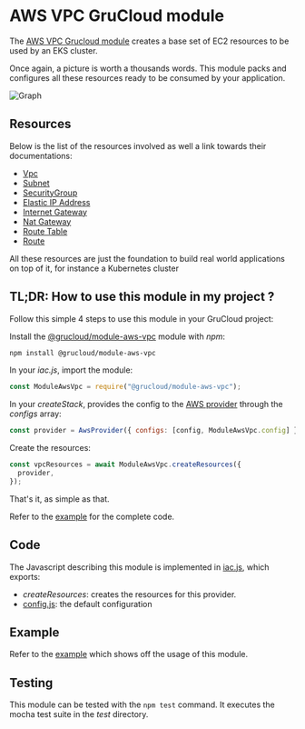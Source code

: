 # AWS VPC GruCloud module

The [AWS VPC Grucloud module](https://www.npmjs.com/package/@grucloud/module-aws-vpc) creates a base set of EC2 resources to be used by an EKS cluster.

Once again, a picture is worth a thousands words. This module packs and configures all these resources ready to be consumed by your application.

![Graph](https://raw.githubusercontent.com/grucloud/grucloud/main/packages/modules/aws/vpc/example/artifacts/diagram-target.svg)

## Resources

Below is the list of the resources involved as well a link towards their documentations:

- [Vpc](https://www.grucloud.com/docs/aws/resources/EC2/Vpc)
- [Subnet](https://www.grucloud.com/docs/aws/resources/EC2/Subnet)
- [SecurityGroup](https://www.grucloud.com/docs/aws/resources/EC2/SecurityGroup)
- [Elastic IP Address](https://www.grucloud.com/docs/aws/resources/EC2/ElasticIpAddress)
- [Internet Gateway](https://www.grucloud.com/docs/aws/resources/EC2/InternetGateway)
- [Nat Gateway](https://www.grucloud.com/docs/aws/resources/EC2/NatGateway)
- [Route Table](https://www.grucloud.com/docs/aws/resources/EC2/RouteTable)
- [Route](https://www.grucloud.com/docs/aws/resources/EC2/Route)

All these resources are just the foundation to build real world applications on top of it, for instance a Kubernetes cluster

## TL;DR: How to use this module in my project ?

Follow this simple 4 steps to use this module in your GruCloud project:

Install the [@grucloud/module-aws-vpc](https://www.npmjs.com/package/@grucloud/module-aws-vpc) module with _npm_:

```sh
npm install @grucloud/module-aws-vpc
```

In your _iac.js_, import the module:

```js
const ModuleAwsVpc = require("@grucloud/module-aws-vpc");
```

In your _createStack_, provides the config to the [AWS provider](https://www.npmjs.com/package/@grucloud/provider-aws) through the _configs_ array:

```js
const provider = AwsProvider({ configs: [config, ModuleAwsVpc.config] });
```

Create the resources:

```js
const vpcResources = await ModuleAwsVpc.createResources({
  provider,
});
```

That's it, as simple as that.

Refer to the [example](https://github.com/grucloud/grucloud/tree/main/packages/modules/aws/vpc/example/iac.js) for the complete code.

## Code

The Javascript describing this module is implemented in [iac.js](https://github.com/grucloud/grucloud/tree/main/packages/modules/aws/vpc/iac.js), which exports:

- _createResources_: creates the resources for this provider.
- [config.js](https://github.com/grucloud/grucloud/tree/main/packages/modules/aws/vpc/config.js): the default configuration

## Example

Refer to the [example](https://github.com/grucloud/grucloud/tree/main/packages/modules/aws/vpc/example) which shows off the usage of this module.

## Testing

This module can be tested with the `npm test` command. It executes the mocha test suite in the _test_ directory.
